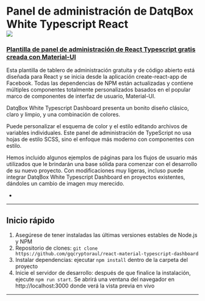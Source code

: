
<h1 alinear="centro">
    <b>Panel de administración de DatqBox White Typescript React</b>
    <br>
    <a href="https://twitter.com/soyraulgonzalez">
        <img src="https://img.shields.io/twitter/url/http/shields.io.svg?style=social" />
    </a>
</h1>
<div alinear="centro">





<a href="https://github.com/gqcryptoraul/react-material-typescript-dashboard/"><h3>Plantilla de panel de administración de React Typescript gratis creada con Material-UI</h3></a>
<p>
    Esta plantilla de tablero de administración gratuita y de código abierto está diseñada para React y se inicia desde la aplicación create-react-app de Facebook. Todas las dependencias de NPM están actualizadas y contiene múltiples componentes totalmente personalizados basados ​​en el popular marco de componentes de interfaz de usuario, Material-UI.
</p>
<p>
DatqBox White Typescript Dashboard presenta un bonito diseño clásico, claro y limpio, y una combinación de colores.
</p>
<p>
Puede personalizar el esquema de color y el estilo editando archivos de variables individuales. Este panel de administración de TypeScript no usa hojas de estilo SCSS, sino el enfoque más moderno con componentes con estilo.
</p>
<p>
Hemos incluido algunos ejemplos de páginas para los flujos de usuario más utilizados que le brindarán una base sólida para comenzar con el desarrollo de su nuevo proyecto. Con modificaciones muy ligeras, incluso puede integrar DatqBox White Typescript Dashboard en proyectos existentes, dándoles un cambio de imagen muy merecido.
</p>

-
---

<h2>
    Inicio rápido
</h2>
<ol>
    <li>Asegúrese de tener instaladas las últimas versiones estables de Node.js y NPM</li>
    <li>Repositorio de clones: <code>git clone https://github.com/gqcryptoraul/react-material-typescript-dashboard</code></li>
    <li>Instalar dependencias: ejecutar <code>npm install</code> dentro de la carpeta del proyecto</li>
    <li>Inicie el servidor de desarrollo: después de que finalice la instalación, ejecute <code>npm run start</code>. Se abrirá una ventana del navegador en http://localhost:3000 donde verá la vista previa en vivo</li>
</ol>


---
